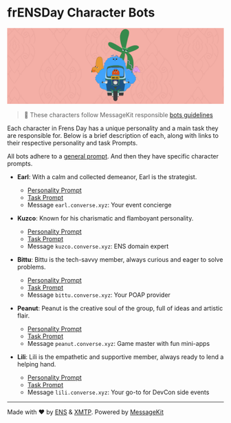 # frENSDay Character Bots

![](/banner.png)

> 🤝 These characters follow MessageKit responsible [bots guidelines](https://messagekit.ephemerahq.com/guidelines)

Each character in Frens Day has a unique personality and a main task they are responsible for. Below is a brief description of each, along with links to their respective personality and task Prompts.

All bots adhere to a [general prompt](src/prompts/general.md). And then they have specific character prompts.

- **Earl**: With a calm and collected demeanor, Earl is the strategist.

  - [Personality Prompt](src/prompts/personalities/earl.md)
  - [Task Prompt](src/prompts/tasks/earl.md)
  - Message `earl.converse.xyz`: Your event concierge

- **Kuzco**: Known for his charismatic and flamboyant personality.

  - [Personality Prompt](src/prompts/personalities/kuzco.md)
  - [Task Prompt](src/prompts/tasks/kuzco.md)
  - Message `kuzco.converse.xyz`: ENS domain expert

- **Bittu**: Bittu is the tech-savvy member, always curious and eager to solve problems.

  - [Personality Prompt](src/prompts/personalities/bittu.md)
  - [Task Prompt](src/prompts/tasks/bittu.md)
  - Message `bittu.converse.xyz`: Your POAP provider

- **Peanut**: Peanut is the creative soul of the group, full of ideas and artistic flair.

  - [Personality Prompt](src/prompts/personalities/peanut.md)
  - [Task Prompt](src/prompts/tasks/peanut.md)
  - Message `peanut.converse.xyz`: Game master with fun mini-apps

- **Lili**: Lili is the empathetic and supportive member, always ready to lend a helping hand.
  - [Personality Prompt](src/prompts/personalities/lili.md)
  - [Task Prompt](src/prompts/tasks/lili.md)
  - Message `lili.converse.xyz`: Your go-to for DevCon side events

---

Made with ❤️ by [ENS](https://ens.domains/) & [XMTP](https://xmtp.org/). Powered by [MessageKit](https://messagekit.ephemerahq.com/)
